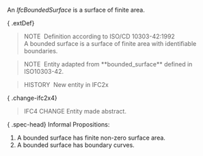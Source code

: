 An _IfcBoundedSurface_ is a surface of finite area.

{ .extDef}
> NOTE&nbsp; Definition according to ISO/CD 10303-42:1992  
> A bounded surface is a surface of finite area with identifiable boundaries.

> NOTE&nbsp; Entity adapted from \*\*bounded_surface\*\* defined in ISO10303-42.

> HISTORY&nbsp; New entity in IFC2x

{ .change-ifc2x4}
> IFC4 CHANGE Entity made abstract.

{ .spec-head}
Informal Propositions:

1. A bounded surface has finite non-zero surface area.
2. A bounded surface has boundary curves.
